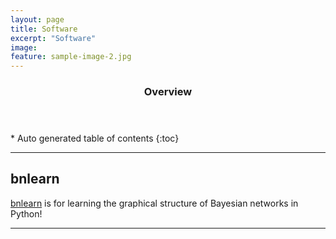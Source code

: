 ```yaml
---
layout: page
title: Software
excerpt: "Software"
image:
feature: sample-image-2.jpg
---
```




<section id="table-of-contents" class="toc">
  <header>
    <h3>Overview</h3>
  </header>
<div id="drawer" markdown="1">
*  Auto generated table of contents
{:toc}
</div>
</section><!-- /#table-of-contents -->


---


## bnlearn
[bnlearn](https://erdogant.github.io/bnlearn/) is for learning the graphical structure of Bayesian networks in Python!


---
